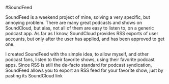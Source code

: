 #SoundFeed

SoundFeed is a weekend project of mine, solving a very specific, but annoying problem. There are many great podcasts and shows on SoundCloud, but alas, not all of them are easy to listen to, on a generic podcast app. As far as I know, SoundCloud provides RSS exports of user accounts, but only after the user has applied, and has been approved to get one. 

I created SoundFeed with the simple idea, to allow myself, and other podcast fans, listen to their favorite shows, using their favorite podcast apps. Since RSS is still the de-facto standard for podcast syndication, SoundFeed allows you to export an RSS feed for your favorite show, just by pasting its SoundCloud link